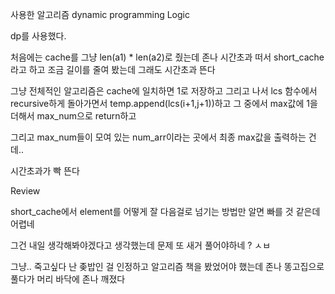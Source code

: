 사용한 알고리즘
dynamic programming
Logic

dp를 사용했다.


처음에는 cache를 그냥 len(a1) * len(a2)로 줬는데 존나 시간초과 떠서
short_cache라고 하고 조금 길이를 줄여 봤는데
그래도 시간초과 뜬다

그냥 전체적인 알고리즘은 cache에 일치하면 1로 저장하고
그리고 나서 lcs 함수에서 recursive하게 돌아가면서 temp.append(lcs(i+1,j+1))하고
그 중에서 max값에 1을 더해서 max_num으로 return하고

그리고 max_num들이 모여 있는 num_arr이라는 곳에서 최종 max값을 출력하는 건데..

시간초과가 빡 뜬다




Review

short_cache에서 element를 어떻게 잘 다음걸로 넘기는 방법만 알면 빠를 것 같은데
어렵네

그건 내일 생각해봐야겠다고 생각했는데 문제 또 새거 풀어야하네 ? ㅅㅂ

그냥.. 죽고싶다
난 좆밥인 걸 인정하고 알고리즘 책을 봤었어야 했는데
존나 똥고집으로 풀다가 머리 바닥에 존나 깨졌다
